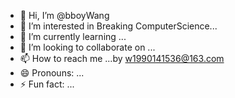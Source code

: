 - 👋 Hi, I’m @bboyWang
- 👀 I’m interested in Breaking ComputerScience...
- 🌱 I’m currently learning ...
- 💞️ I’m looking to collaborate on ...
- 📫 How to reach me ...by w1990141536@163.com
- 😄 Pronouns: ...
- ⚡ Fun fact: ...

<!---
bboyWang/bboyWang is a ✨ special ✨ repository because its `README.md` (this file) appears on your GitHub profile.
You can click the Preview link to take a look at your changes.
--->
